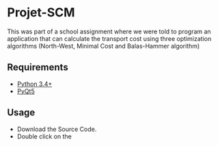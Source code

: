 # Projet-SCM
This was part of a school assignment where we were told to program an application that can calculate the transport cost using three optimization algorithms (North-West, Minimal Cost and Balas-Hammer algorithm)

## Requirements
  * [Python 3.4+](https://www.python.org/downloads/)
  * [PyQt5](https://pypi.org/project/PyQt5/)

## Usage
* Download the Source Code.
* Double click on the 
